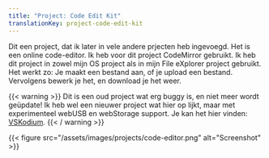 ```yaml
---
title: "Project: Code Edit Kit"
translationKey: project-code-edit-kit
---
```


Dit een project, dat ik later in vele andere prjecten heb ingevoegd. Het is een online code-editor. Ik heb voor dit project CodeMirror gebruikt. Ik heb dit project in zowel mijn OS project als in mijn File eXplorer project gebruikt. Het werkt zo: Je maakt een bestand aan, of je upload een bestand. Vervolgens bewerk je het, en download je het weer.

{{< warning >}}
Dit is een oud project wat erg buggy is, en niet meer wordt geüpdate! Ik heb wel een nieuwer project wat hier op lijkt, maar met experimenteel webUSB en webStorage support. Je kan het hier vinden: [VSKodium](/projects/vskodium).
{{< / warning >}}

{{< figure src="/assets/images/projects/code-editor.png" alt="Screenshot" >}}
